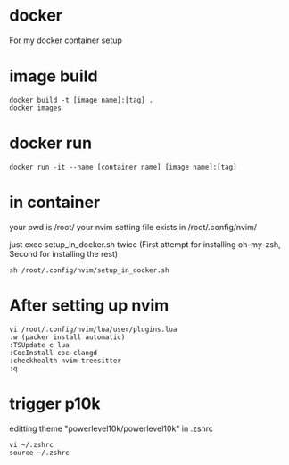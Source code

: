 # docker
For my docker container setup

# image build
``` 
docker build -t [image name]:[tag] .
docker images
```

# docker run
```
docker run -it --name [container name] [image name]:[tag]
```

# in container
your pwd is /root/
your nvim setting file exists in /root/.config/nvim/

just exec setup_in_docker.sh twice
(First attempt for installing oh-my-zsh,
Second for installing the rest)

```
sh /root/.config/nvim/setup_in_docker.sh
```

# After setting up nvim
```
vi /root/.config/nvim/lua/user/plugins.lua
:w (packer install automatic)
:TSUpdate c lua
:CocInstall coc-clangd
:checkhealth nvim-treesitter
:q
```

# trigger p10k
editting theme "powerlevel10k/powerlevel10k" in .zshrc
```
vi ~/.zshrc
source ~/.zshrc
```
